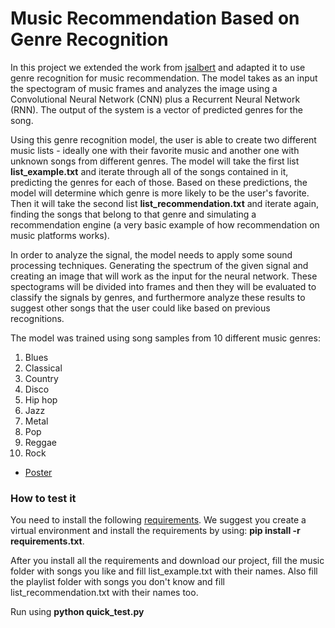 # Music Recommendation Based on Genre Recognition

In this project we extended the work from [jsalbert](https://github.com/jsalbert/Music-Genre-Classification-with-Deep-Learning) and adapted it to use genre recognition for music recommendation.
The model takes as an input the spectogram of music frames and analyzes the image using a Convolutional Neural Network (CNN) plus a Recurrent Neural Network (RNN). The output of the system is a vector of predicted genres for the song.

Using this genre recognition model, the user is able to create two different music lists - ideally one with their favorite music and another one with unknown songs from different genres.
The model will take the first list **list_example.txt** and iterate through all of the songs contained in it, predicting the genres for each of those. Based on these predictions, the model will determine which genre is more likely to be the user's favorite.
Then it will take the second list **list_recommendation.txt** and iterate again, finding the songs that belong to that genre and simulating a recommendation engine (a very basic example of how recommendation on music platforms works).

In order to analyze the signal, the model needs to apply some sound processing techniques. Generating the spectrum of the given signal and creating an image that will work as the input for the neural network.
These spectograms will be divided into frames and then they will be evaluated to classify the signals by genres, and furthermore analyze these results to suggest other songs that the user could like based on previous recognitions.

The model was trained using song samples from 10 different music genres:
1) Blues
2) Classical
3) Country
4) Disco
5) Hip hop
6) Jazz
7) Metal
8) Pop
9) Reggae
10) Rock

- [Poster](https://github.com/MrManu96/Music-Recommendation-System/blob/main/Proyecto%20-%20AI.pdf)

### How to test it

You need to install the following [requirements](https://github.com/MrManu96/Music-Recommendation-System/blob/main/requirements.txt). We suggest you create a virtual environment and install the requirements by using:
**pip install -r requirements.txt**.

After you install all the requirements and download our project, fill the music folder with songs you like and fill list_example.txt with their names.
Also fill the playlist folder with songs you don't know and fill list_recommendation.txt with their names too.

Run using **python quick_test.py**
